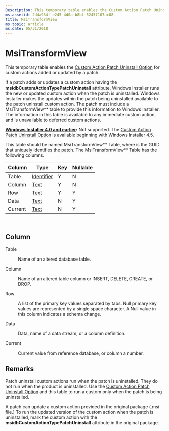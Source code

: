 ```yaml
---
Description: This temporary table enables the Custom Action Patch Uninstall Option for custom actions added or updated by a patch.
ms.assetid: 2d4a934f-e245-4d0a-b8bf-52457107ac08
title: MsiTransformView
ms.topic: article
ms.date: 05/31/2018
---
```


# MsiTransformView

This temporary table enables the [Custom Action Patch Uninstall Option](custom-action-patch-uninstall-option.md) for custom actions added or updated by a patch.

If a patch adds or updates a custom action having the **msidbCustomActionTypePatchUninstall** attribute, Windows Installer runs the new or updated custom action when the patch is uninstalled. Windows Installer makes the updates within the patch being uninstalled available to the patch uninstall custom action. The patch must include a MsiTransformView*<PatchGUID>* table to provide this information to Windows Installer. The information in this table is available to any immediate custom action, and is unavailable to deferred custom actions.

**[Windows Installer 4.0 and earlier](not-supported-in-windows-installer-4-0.md):** Not supported. The [Custom Action Patch Uninstall Option](custom-action-patch-uninstall-option.md) is available beginning with Windows Installer 4.5.

This table should be named MsiTransformView*<PatchGUID>* Table, where *<PatchGUID>* is the GUID that uniquely identifies the patch. The MsiTransformView*<PatchGUID>* Table has the following columns.



| Column  | Type                         | Key | Nullable |
|---------|------------------------------|-----|----------|
| Table   | [Identifier](identifier.md) | Y   | N        |
| Column  | [Text](text.md)             | Y   | N        |
| Row     | [Text](text.md)             | Y   | Y        |
| Data    | [Text](text.md)             | N   | Y        |
| Current | [Text](text.md)             | N   | Y        |



 

## Column

<dl> <dt>

<span id="Table"></span><span id="table"></span><span id="TABLE"></span>Table
</dt> <dd>

Name of an altered database table.

</dd> <dt>

<span id="Column"></span><span id="column"></span><span id="COLUMN"></span>Column
</dt> <dd>

Name of an altered table column or INSERT, DELETE, CREATE, or DROP.

</dd> <dt>

<span id="Row"></span><span id="row"></span><span id="ROW"></span>Row
</dt> <dd>

A list of the primary key values separated by tabs. Null primary key values are represented by a single space character. A Null value in this column indicates a schema change.

</dd> <dt>

<span id="Data"></span><span id="data"></span><span id="DATA"></span>Data
</dt> <dd>

Data, name of a data stream, or a column definition.

</dd> <dt>

<span id="Current"></span><span id="current"></span><span id="CURRENT"></span>Current
</dt> <dd>

Current value from reference database, or column a number.

</dd> </dl>

## Remarks

Patch uninstall custom actions run when the patch is uninstalled. They do not run when the product is uninstalled. Use the [Custom Action Patch Uninstall Option](custom-action-patch-uninstall-option.md) and this table to run a custom only when the patch is being uninstalled.

A patch can update a custom action provided in the original package (.msi file.) To run the updated version of the custom action when the patch is uninstalled, mark the custom action with the **msidbCustomActionTypePatchUninstall** attribute in the original package.

 

 



